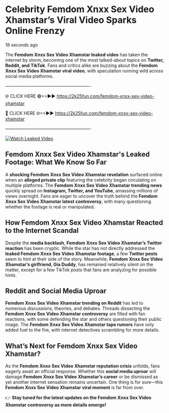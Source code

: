 # Celebrity Femdom Xnxx Sex Video Xhamstar’s Viral Video Sparks Online Frenzy

18 seconds ago

The **Femdom Xnxx Sex Video Xhamstar leaked video** has taken the internet by storm, becoming one of the most talked-about topics on **Twitter, Reddit, and TikTok**. Fans and critics alike are buzzing about the **Femdom Xnxx Sex Video Xhamstar viral video**, with speculation running wild across social media platforms.

———————————————————-

🌐 CLICK HERE 🟢==►► https://2k25fun.com/femdom-xnxx-sex-video-xhamstar

🔴 CLICK HERE 🌐==►► https://2k25fun.com/femdom-xnxx-sex-video-xhamstar

———————————————————-

[![Watch Leaked Video](https://miro.medium.com/v2/resize:fit:828/format:webp/1*cilzJN44JGOrTw9NJCrNHA.gif "Watch Leaked Video")](https://2k25fun.com/femdom-xnxx-sex-video-xhamstar)

## **Femdom Xnxx Sex Video Xhamstar's Leaked Footage: What We Know So Far**  
A **shocking Femdom Xnxx Sex Video Xhamstar revelation** surfaced online when an **alleged private clip** featuring the celebrity began circulating on multiple platforms. The **Femdom Xnxx Sex Video Xhamstar trending news** quickly spread on **Instagram, Twitter, and YouTube**, amassing millions of views overnight. Fans are eager to uncover the truth behind the **Femdom Xnxx Sex Video Xhamstar latest controversy**, with many questioning whether the footage is real or manipulated.  

## **How Femdom Xnxx Sex Video Xhamstar Reacted to the Internet Scandal**  
Despite the **media backlash**, **Femdom Xnxx Sex Video Xhamstar’s Twitter reaction** has been cryptic. While the star has not directly addressed the **leaked Femdom Xnxx Sex Video Xhamstar footage**, a few **Twitter posts** seem to hint at their side of the story. Meanwhile, **Femdom Xnxx Sex Video Xhamstar’s girlfriend, Gia Duddy**, has remained relatively silent on the matter, except for a few TikTok posts that fans are analyzing for possible hints.  

## **Reddit and Social Media Uproar**  
**Femdom Xnxx Sex Video Xhamstar trending on Reddit** has led to numerous discussions, theories, and debates. Threads dissecting the **Femdom Xnxx Sex Video Xhamstar controversy** are filled with fan reactions, with some defending the star and others questioning their public image. The **Femdom Xnxx Sex Video Xhamstar tape rumors** have only added fuel to the fire, with internet detectives scrambling for more details.  

## **What’s Next for Femdom Xnxx Sex Video Xhamstar?**  
As the **Femdom Xnxx Sex Video Xhamstar reputation crisis** unfolds, fans eagerly await an official response. Whether this **social media uproar** will damage **Femdom Xnxx Sex Video Xhamstar’s career** or be dismissed as yet another internet sensation remains uncertain. One thing is for sure—this **Femdom Xnxx Sex Video Xhamstar viral moment** is far from over.  

👉 **Stay tuned for the latest updates on the Femdom Xnxx Sex Video Xhamstar controversy as more details emerge!**  